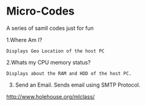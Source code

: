 # Micro-Codes
A series of samll codes just for fun

1.Where Am I?

  	Displays Geo Location of the host PC
	
2.Whats my CPU memory status?

  	Displays about the RAM and HDD of the host PC.
	
3. Send an Email.
	Sends email using SMTP Protocol.
	
http://www.holehouse.org/mlclass/
